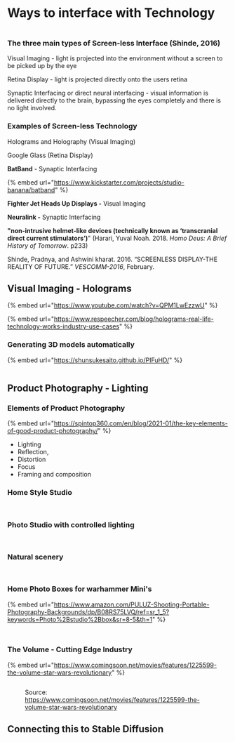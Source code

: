 # Ways to interface with Technology

<figure><img src=".gitbook/assets/GigaMap.png" alt=""><figcaption></figcaption></figure>

### The three main types of Screen-less Interface (Shinde, 2016)

Visual Imaging - light is projected into the environment without a screen to be picked up by the eye

Retina Display - light is projected directly onto the users retina

Synaptic Interfacing or direct neural interfacing - visual information is delivered directly to the brain, bypassing the eyes completely and there is no light involved.&#x20;



### Examples of Screen-less Technology

Holograms and Holography (Visual Imaging)

Google Glass (Retina Display)

**BatBand** - Synaptic Interfacing

{% embed url="https://www.kickstarter.com/projects/studio-banana/batband" %}

**Fighter Jet Heads Up Displays -** Visual Imaging

**Neuralink -** Synaptic Interfacing&#x20;

**"non-intrusive helmet-like devices (technically known as ‘transcranial direct current stimulators’)**" (Harari, Yuval Noah. 2018. _Homo Deus: A Brief History of Tomorrow_. p233)

Shinde, Pradnya, and Ashwini kharat. 2016. “SCREENLESS DISPLAY-THE REALITY OF FUTURE.” _VESCOMM-2016_, February.



## Visual Imaging - Holograms

{% embed url="https://www.youtube.com/watch?v=QPM1LwEzzwU" %}

{% embed url="https://www.respeecher.com/blog/holograms-real-life-technology-works-industry-use-cases" %}

### Generating 3D models automatically

{% embed url="https://shunsukesaito.github.io/PIFuHD/" %}

<figure><img src=".gitbook/assets/Rendered Test.png" alt=""><figcaption></figcaption></figure>

## Product Photography - Lighting

### Elements of Product Photography

{% embed url="https://spintop360.com/en/blog/2021-01/the-key-elements-of-good-product-photography/" %}

* Lighting
* Reflection,&#x20;
* Distortion
* Focus
* Framing and composition

### Home Style Studio

<div>

<figure><img src=".gitbook/assets/Studio Photo Figure 1.jpg" alt=""><figcaption></figcaption></figure>

 

<figure><img src=".gitbook/assets/Studio photo.jpg" alt=""><figcaption></figcaption></figure>

</div>

### Photo Studio with controlled lighting

<div>

<figure><img src=".gitbook/assets/Close studio figure photo 3.jpg" alt=""><figcaption></figcaption></figure>

 

<figure><img src=".gitbook/assets/CLosed Studio.jpg" alt=""><figcaption></figcaption></figure>

</div>

### Natural scenery&#x20;

<div>

<figure><img src=".gitbook/assets/Hunter in a jungle.jpg" alt=""><figcaption></figcaption></figure>

 

<figure><img src=".gitbook/assets/Natural Lighting.jpg" alt=""><figcaption></figcaption></figure>

</div>

### Home Photo Boxes for warhammer Mini's&#x20;

{% embed url="https://www.amazon.com/PULUZ-Shooting-Portable-Photography-Backgrounds/dp/B08RS75LVQ/ref=sr_1_5?keywords=Photo%2Bstudio%2Bbox&sr=8-5&th=1" %}

<div>

<figure><img src=".gitbook/assets/DragonJoe Close.jpg" alt=""><figcaption></figcaption></figure>

 

<figure><img src=".gitbook/assets/Cardboard box.jpg" alt=""><figcaption></figcaption></figure>

</div>

### The Volume - Cutting Edge Industry&#x20;

{% embed url="https://www.comingsoon.net/movies/features/1225599-the-volume-star-wars-revolutionary" %}

<figure><img src=".gitbook/assets/The Volume.webp" alt=""><figcaption><p>Source: <a href="https://www.comingsoon.net/movies/features/1225599-the-volume-star-wars-revolutionary">https://www.comingsoon.net/movies/features/1225599-the-volume-star-wars-revolutionary</a></p></figcaption></figure>

## Connecting this to Stable Diffusion

